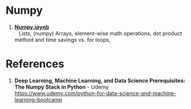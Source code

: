 # Numpy

1.  **[Numpy.ipynb](https://github.com/nkuhta/Numpy-Stack/blob/master/Numpy/Numpy.ipynb)**  
&ensp;  Lists, (numpy) Arrays, element-wise math operations, dot product method and time savings vs. for loops,
&ensp;   


 
#  References
1.  **Deep Learning, Machine Learning, and Data Science Prerequisites: The Numpy Stack in Python** - Udemy   
	https://www.udemy.com/python-for-data-science-and-machine-learning-bootcamp
